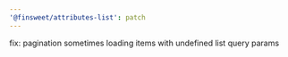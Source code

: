 ```yaml
---
'@finsweet/attributes-list': patch
---
```


fix: pagination sometimes loading items with undefined list query params
